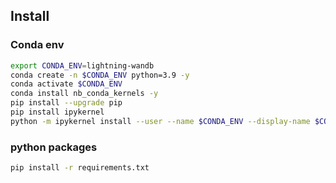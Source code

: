 ## Install

### Conda env
```bash
export CONDA_ENV=lightning-wandb
conda create -n $CONDA_ENV python=3.9 -y
conda activate $CONDA_ENV
conda install nb_conda_kernels -y
pip install --upgrade pip
pip install ipykernel
python -m ipykernel install --user --name $CONDA_ENV --display-name $CONDA_ENV
```
### python packages
```bash
pip install -r requirements.txt
```

